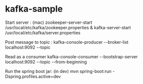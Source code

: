 # kafka-sample



Start server : (mac)
zookeeper-server-start /usr/local/etc/kafka/zookeeper.properties & kafka-server-start /usr/local/etc/kafka/server.properties

Post message to topic : 
kafka-console-producer --broker-list localhost:9092 --topic <topic name>

Read as a consumer
kafka-console-consumer --bootstrap-server localhost:9092 --topic <topic name> --from-beginning

Run the spring boot jar: (in dev)
mvn spring-boot:run -Dspring.profiles.active=dev
